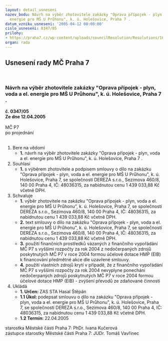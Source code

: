 ```yaml
---
layout: detail_usneseni
nazev_bodu: Návrh na výběr zhotovitele zakázky "Oprava přípojek - plyn, voda a el.
  energie pro MŠ U Průhonu", k. ú. Holešovice, Praha 7 .
datum_vzniku_usneseni: '2005-04-12 00:00:00'
cislo_usneseni: 0347/05
prilohy:
- https://praha7.cz/wp-content/uploads/councilResolution/Resolutions/10029/18-sod_zhotovitel.doc
organ: rada
---
```

<div id="ucUsn_pList" class="usn">
	<span><h2>Usnesení rady MČ Praha 7 </h2>
<br></span><div class="standBody">
<span><h3>Návrh na výběr zhotovitele zakázky "Oprava přípojek - plyn, voda a el. energie pro MŠ U Průhonu", k. ú. Holešovice, Praha 7 .</h3></span><div class="center">
		<strong>č. 0347/05</strong><br>
	</div>
<div class="center">
		<strong>Ze dne 12.04.2005</strong><br><br>
	</div> MČ P7<br> po projednání<br><br><ol>
<li>Bere na vědomí<ul><li>
<strong>1.</strong> návrh na výběr zhotovitele zakázky "Oprava přípojek - plyn, voda a el. energie pro MŠ U Průhonu", k. ú. Holešovice, Praha 7 .</li></ul>
</li>
<li>Souhlasí<ul><li>
<strong>1.</strong> s výběrem zhotovitele a podpisem smlouvy o dílo na zakázku "Oprava přípojek - plyn, voda a el. energie pro MŠ U Průhonu", k. ú. Holešovice, Praha 7, se společností DEREZA s.r.o., Sezimova 460/8, 140 00 Praha 4, IČ: 48036315, za nabídnutou cenu 1 439 033,88 Kč včetně DPH.</li></ul>
</li>
<li>Schvaluje<ul>
<li>
<strong>1.</strong> výběr zhotovitele na zakázku "Oprava přípojek - plyn, voda a el. energie pro MŠ U Průhonu", k. ú. Holešovice, Praha 7, se společností DEREZA s.r.o., Sezimova 460/8, 140 00 Praha 4, IČ: 48036315, za nabídnutou cenu 1 439 033,88 Kč včetně DPH.</li>
<li>
<strong>2.</strong> text smlouvy o dílo na zakázku "Oprava přípojek - plyn, voda a el. energie pro MŠ U Průhonu", k. ú. Holešovice, Praha 7, se společností DEREZA s.r.o., Sezimova 460/8, 140 00 Praha 4, IČ: 48036315, za nabídnutou cenu 1 439 033,88 Kč včetně DPH.</li>
<li>
<strong>3.</strong> použití finančních prostředků vázaných z finančního vypořádání MČ P7 s vyššími rozpočty za rok 2004 z nedočerpaných zdrojů poskytnutých MČ P7 v roce 2004 formou účelové dotace HMP (EIB) k financování předmětné akce dle uzavřené smlouvy.</li>
<li>
<strong>4.</strong> použití vlastních zdrojů krytí v případě, že z finančního vypořádání MČ P7 s vyššími rozpočty za rok 2004 nevyplyne ponechání nedočerpaných zdrojů poskytnutých MČ P7 v roce 2004 formou účelové dotace HMP (EIB) - zvýšení převodů ze zdaňované činnosti</li>
</ul>
</li>
<li>Ukládá<ul>
<li>
<strong>1. Určen: </strong>ZAS STA Hasal Štěpán</li>
<li>
<strong>1.1 Úkol: </strong>podepsat smlouvu o dílo na zakázku "Oprava přípojek - plyn, voda a el. energie pro MŠ U Průhonu", k. ú. Holešovice, Praha 7, se společností DEREZA s.r.o., Sezimova 460/8, 140 00 Praha 4, IČ: 48036315, za nabídnutou cenu 1 439 033,88 Kč včetně DPH.</li>
<li>
<strong>1.2 Termín: </strong>22.04.2005</li>
</ul>
</li>
</ol>starostka Městské části Praha 7: PhDr. Ivana Kučerová<br>zástupce starostky Městské části Praha 7: JUDr. Tomáš Vavřinec 
</div>
</div>